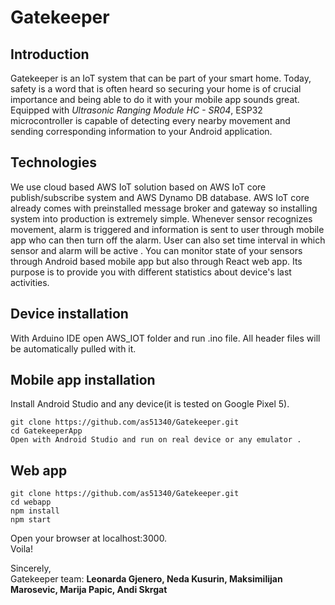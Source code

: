 # Gatekeeper

## Introduction

Gatekeeper is an IoT system that can be part of your smart home. Today, safety is a word that is often heard so securing your home is of crucial importance and being able to do it with your mobile app sounds great. Equipped with *Ultrasonic Ranging Module HC - SR04*, ESP32 microcontroller is capable of detecting every nearby movement and sending corresponding information to your Android application.

## Technologies

We use cloud based AWS IoT solution based on AWS IoT core publish/subscribe system and AWS Dynamo DB database. AWS IoT core already comes with preinstalled message broker and gateway so installing system into production is extremely simple. Whenever sensor recognizes movement, alarm is triggered and information is sent to user through mobile app who can then turn off the alarm. User can also set time interval in which sensor and alarm will be active .
You can monitor state of your sensors through Android based mobile app but also through React web app. Its purpose is to provide you with different statistics about device's last activities.


## Device installation

With Arduino IDE open AWS_IOT folder and run .ino file. All header files will be automatically pulled with it.


## Mobile app installation

Install Android Studio and any device(it is tested on Google Pixel 5).

    git clone https://github.com/as51340/Gatekeeper.git
    cd GatekeeperApp
    Open with Android Studio and run on real device or any emulator .

## Web app
    git clone https://github.com/as51340/Gatekeeper.git
    cd webapp
    npm install
    npm start

Open your browser at localhost:3000. <br/>
Voila!


Sincerely, <br/>
Gatekeeper team: **Leonarda Gjenero, Neda Kusurin, Maksimilijan Marosevic, Marija Papic, Andi Skrgat**
